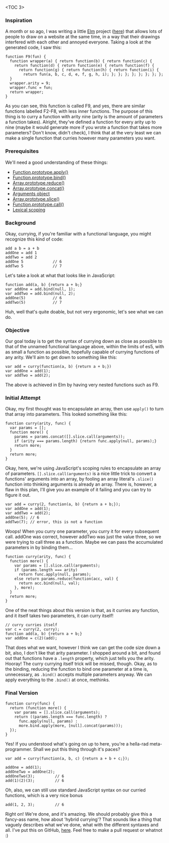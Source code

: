 <TOC 3>

### Inspiration

A month or so ago, I was writing a little [Elm](http://elm-lang.org/) project
([here](https://owen.cafe/iota)) that allows lots of people to draw on a website
at the same time, in a way that their drawings interfered with each other and
annoyed everyone. Taking a look at the generated code, I saw this:

```
function F9(fun) {
  function wrapper(a) { return function(b) { return function(c) {
    return function(d) { return function(e) { return function(f) {
      return function(g) { return function(h) { return function(i) {
        return fun(a, b, c, d, e, f, g, h, i); }; }; }; }; }; }; }; };
  }
  wrapper.arity = 9;
  wrapper.func = fun;
  return wrapper;
}
```

As you can see, this function is called F9, and yes, there are similar
functions labelled F2-F8, with less inner functions. The purpose of this thing
is to curry a function with arity nine (arity is the amount of parameters a
function takes). Alright, they've defined a function for every arity up to nine
(maybe it would generate more if you wrote a function that takes more
parameters? Don't know, didn't check), I think that at the very least we can
make a single function that curries however many parameters you want.

### Prerequisites

We'll need a good understanding of these things:

* [Function.prototype.apply()](https://developer.mozilla.org/en-US/docs/Web/JavaScript/Reference/Global_Objects/Function/apply)
* [Function.prototype.bind()](https://developer.mozilla.org/en/docs/Web/JavaScript/Reference/Global_objects/Function/bind)
* [Array.prototype.reduce()](https://developer.mozilla.org/en/docs/Web/JavaScript/Reference/Global_Objects/Array/reduce)
* [Array.prototype.concat()](https://developer.mozilla.org/en/docs/Web/JavaScript/Reference/Global_Objects/Array/concat)
* [Arguments object](https://developer.mozilla.org/en/docs/Web/JavaScript/Reference/Functions/arguments)
* [Array.prototype.slice()](https://developer.mozilla.org/en/docs/Web/JavaScript/Reference/Functions/arguments)
* [Function.prototype.call()](https://developer.mozilla.org/en-US/docs/Web/JavaScript/Reference/Global_Objects/Function/call)
* [Lexical scoping](https://developer.mozilla.org/en/docs/Web/JavaScript/Closures#Lexical_scoping)

### Background

Okay, currying, if you're familiar with a functional language, you might
recognize this kind of code:

```
add a b = a + b
addOne = add 1
addTwo = add 2
addOne 5             // 6
addTwo 5             // 7
```

Let's take a look at what that looks like in JavaScript:

```
function add(a, b) {return a + b;}
var addOne = add.bind(null, 1);
var addTwo = add.bind(null, 2);
addOne(5)            // 6
addTwo(5)            // 7
```

Huh, well that's quite doable, but not very ergonomic, let's see what we can do.

### Objective

Our goal today is to get the syntax of currying down as close as possible to
that of the unnamed functional language above, within the limits of es5, with
as small a function as possible, hopefully capable of currying functions of any
arity. We'll aim to get down to something like this:

```
var add = curry(function(a, b) {return a + b;})
var addOne = add(1);
var addTwo = add(2);
```

The above is achieved in Elm by having very nested functions such as F9.

### Initial Attempt

Okay, my first thought was to encapsulate an array, then use `apply()` to turn
that array into parameters. This looked something like this:

```
function curry(arity, func) {
  var params = [];
  function more() {
    params = params.concat([].slice.call(arguments));
    if (arity === params.length) {return func.apply(null, params);}
    return more;
  }
  return more;
}
```

Okay, here, we're using JavaScript's scoping rules to encapsulate an array of
parameters. `[].slice.call(arguments)` is a nice little trick to convert a
functions' arguments into an array, by fooling an array literal's `.slice()`
function into thinking arguments is already an array. There is, however, a flaw
in this plan, I'll give you an example of it failing and you can try to figure
it out.

```
var add = curry(2, function(a, b) {return a + b;});
var addOne = add(1);
var addTwo = add(2);
addOne(5); // 6
addTwo(7); // error, this is not a function
```

Woops! When you curry one parameter, you curry it for every subsequent call.
addOne was correct, however addTwo was just the value three, so we were trying
to call three as a function. Maybe we can pass the accumulated parameters in by
binding them...

```
function curry(arity, func) {
  function more() {
    var params = [].slice.call(arguments);
    if (params.length === arity)
      return func.apply(null, params);
    else return params.reduce(function(acc, val) {
      return acc.bind(null, val);
    }, more);
  }
  return more;
}
```

One of the neat things about this version is that, as it curries any function,
and it itself takes two parameters, it can curry itself!

```
// curry curries itself
var c = curry(2, curry);
function add(a, b) {return a + b;}
var addOne = c(2)(add);
```

That does what we want, however I think we can get the code size down a bit,
also, I don't like that arity parameter. I shopped around a bit, and found out
that functions have a `.length` property, which just tells you the arity.
Hooray! The curry currying itself trick will be missed, though. Okay, as to the
binding, reducing the function to bind one parameter at a time is, unnecessary,
as `.bind()` accepts multiple parameters anyway. We can apply everything to the
`.bind()` at once, methinks.  

### Final Version

```
function curry(func) {
  return (function more() {
    var params = [].slice.call(arguments);
    return ((params.length === func.length) ?
      func.apply(null, params) :
      more.bind.apply(more, [null].concat(params)));
  });
}
```

Yes! If you understood what's going on up to here, you're a hella-rad
meta-programmer. Shall we put this thing through it's paces?

```
var add = curry(function(a, b, c) {return a + b + c;});

addOne = add(1);
addOneTwo = addOne(2);
addOneTwo(3);         // 6
add(1)(2)(3);         // 6
```

Oh, also, we can still use standard JavaScript syntax on our curried functions,
which is a very nice bonus

```
add(1, 2, 3);         // 6
```

Right on! We're done, and it's amazing. We should probably give this a
fancy-ass name, how about 'hybrid currying'? That sounds like a thing that
vaguely describes what we've done, what with the different syntaxes and all.
I've put this on GitHub, [here](https://github.com/414owen/js-hybrid-currying).
Feel free to make a pull request or whatnot :)
